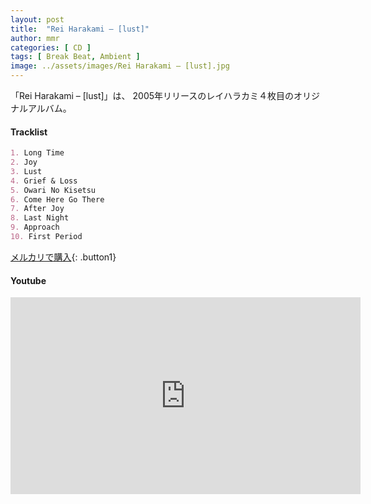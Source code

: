 ```yaml
---
layout: post
title:  "Rei Harakami – [lust]"
author: mmr
categories: [ CD ]
tags: [ Break Beat, Ambient ]
image: ../assets/images/Rei Harakami – [lust].jpg
---
```


「Rei Harakami – [lust]」は、
2005年リリースのレイハラカミ４枚目のオリジナルアルバム。


#### Tracklist
```md
1. Long Time
2. Joy
3. Lust
4. Grief & Loss
5. Owari No Kisetsu
6. Come Here Go There
7. After Joy
8. Last Night
9. Approach
10. First Period
```

[メルカリで購入](https://jp.mercari.com/item/m77173995141?afid=6142608987){: .button1}

#### Youtube
<iframe width="560" height="315" src="https://www.youtube.com/embed/kvTPF7R5Eq0?si=_jOG4-_CSvhhiGWn" title="YouTube video player" frameborder="0" allow="accelerometer; autoplay; clipboard-write; encrypted-media; gyroscope; picture-in-picture; web-share" referrerpolicy="strict-origin-when-cross-origin" allowfullscreen></iframe>